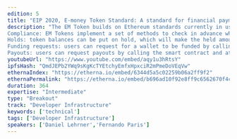 ```yaml
---
edition: 5
title: "EIP 2020, E-money Token Standard: A standard for financial payments and operations for tokenized money"
description: "The EM Token builds on Ethereum standards currently in use such as ERC20, but it extends them to provide few key additional pieces of functionality, needed in the regulated financial world: 
Compliance: EM Tokens implement a set of methods to check in advance whether user-initiated transactions can be done from a compliance point of view. Implementations must `require` that these methods return a positive answer before executing the transaction Clearing: In addition to the standard ERC20 `transfer` method, EM Token provides a way to submit transfers that need to be cleared by the token issuing authority offchain. These transfers are then executed in two steps:     1. transfers are ordered    1. after clearing them, transfers are executed or rejected by the operator of the token contract
Holds: token balances can be put on hold, which will make the held amount unavailable for further use until the hold is resolved (i.e. either executed or released). 
Funding requests: users can request for a wallet to be funded by calling the smart contract and attaching a debit instruction string. 
Payouts: users can request payouts by calling the smart contract and attaching a payment instruction string. https://emoneytokenstandard.org/"
youtubeUrl: "https://www.youtube.com/embed/aqy1u3hRtsY"
ipfsHash: "QmdJEPb2YWq9sKgKcTYEtchyEmfxHpxciR2mPmeDoVEqVw"
ethernaIndex: "https://etherna.io/embed/6344d5a5c02259b06a2ff9f2"
ethernaPermalink: "https://etherna.io/embed/b696ad10f92e8ff9c6562670f4c80a2d7813d1503f481e7a4415e2862d58eff5"
duration: 364
expertise: "Intermediate"
type: "Breakout"
track: "Developer Infrastructure"
keywords: ['technical']
tags: ['Developer Infrastructure']
speakers: ['Daniel Lehrner','Fernando Paris']
---
```

